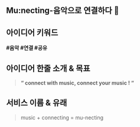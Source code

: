 ## Mu:necting-음악으로 연결하다 🎵

## 아이디어 키워드

**#음악 #연결 #공유**

## 아이디어 한줄 소개 & 목표

> **“ connect with music, connect your music ! “**
> 

## 서비스 이름 & 유래

> music + connecting = mu-necting
>
<!--

**Here are some ideas to get you started:**

🙋‍♀️ A short introduction - what is your organization all about?
🌈 Contribution guidelines - how can the community get involved?
👩‍💻 Useful resources - where can the community find your docs? Is there anything else the community should know?
🍿 Fun facts - what does your team eat for breakfast?
🧙 Remember, you can do mighty things with the power of [Markdown](https://docs.github.com/github/writing-on-github/getting-started-with-writing-and-formatting-on-github/basic-writing-and-formatting-syntax)
-->
